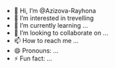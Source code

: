 - 👋 Hi, I’m @Azizova-Rayhona
- 👀 I’m interested in trevelling
- 🌱 I’m currently learning ...
- 💞️ I’m looking to collaborate on ...
- 📫 How to reach me ...
- 😄 Pronouns: ...
- ⚡ Fun fact: ...

<!---
Azizova-Bella/Azizova-Bella is a ✨ special ✨ repository because its `README.md` (this file) appears on your GitHub profile.
You can click the Preview link to take a look at your changes.
--->
